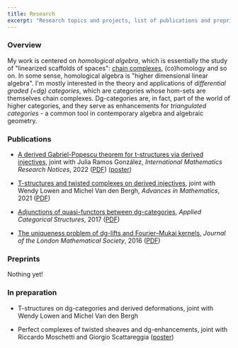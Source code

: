 ```yaml
---
title: Research
excerpt: "Research topics and projects, list of publications and preprints"
---
```


### Overview

My work is centered on *homological algebra*, which is essentially the study of "linearized scaffolds of spaces": [chain complexes](https://en.wikipedia.org/wiki/Chain_complex), (co)homology and so on. In some sense, homological algebra is "higher dimensional linear algebra". I'm mostly interested in the theory and applications of *differential graded (=dg) categories*, which are categories whose hom-sets are themselves chain complexes. Dg-categories are, in fact, part of the world of higher categories, and they serve as enhancements for *triangulated categories* - a common tool in contemporary algebra and algebraic geometry.

### Publications

- [A derived Gabriel-Popescu theorem for t-structures via derived injectives](https://academic.oup.com/imrn/advance-article-abstract/doi/10.1093/imrn/rnab367/6516448), joint with Julia Ramos González, *International Mathematics Research Notices*, 2022 ([PDF](https://fgenovese1987.github.io/documents/papers/gabrielpopescu_tstruct.pdf)) ([poster](https://fgenovese1987.github.io/blob/master/documents/papers/poster_gabrielpopescu.pdf))

- [T-structures and twisted complexes on derived injectives](https://www.sciencedirect.com/science/article/abs/pii/S0001870821002656), joint with Wendy Lowen and Michel Van den Bergh, *Advances in Mathematics*, 2021 ([PDF](https://fgenovese1987.github.io/documents/papers/dginj_tstruct.pdf))

- [Adjunctions of quasi-functors between dg-categories](https://link.springer.com/article/10.1007/s10485-016-9470-y), *Applied Categorical Structures*, 2017 ([PDF](https://fgenovese1987.github.io/documents/papers/qfun_adj.pdf))

- [The uniqueness problem of dg-lifts and Fourier–Mukai kernels](https://academic.oup.com/jlms/article-abstract/94/2/617/2219049), *Journal of the London Mathematical Society*, 2016 ([PDF](https://fgenovese1987.github.io/documents/papers/dglift_uniqueness.pdf))

### Preprints

Nothing yet!

### In preparation

- T-structures on dg-categories and derived deformations, joint with Wendy Lowen and Michel Van den Bergh

- Perfect complexes of twisted sheaves and dg-enhancements, joint with Riccardo Moschetti and Giorgio Scattareggia ([poster](https://fgenovese1987.github.io/documents/papers/poster_twisted.pdf))
